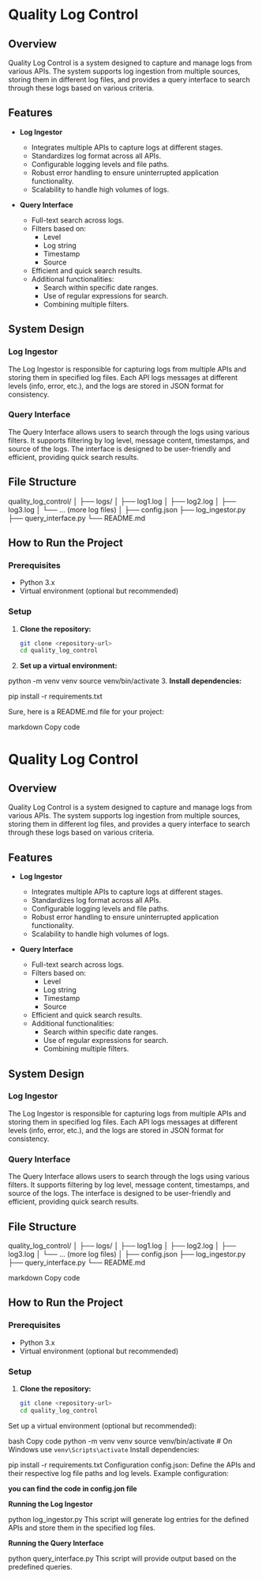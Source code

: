# Quality Log Control

## Overview

Quality Log Control is a system designed to capture and manage logs from various APIs. The system supports log ingestion from multiple sources, storing them in different log files, and provides a query interface to search through these logs based on various criteria.

## Features

- **Log Ingestor**
  - Integrates multiple APIs to capture logs at different stages.
  - Standardizes log format across all APIs.
  - Configurable logging levels and file paths.
  - Robust error handling to ensure uninterrupted application functionality.
  - Scalability to handle high volumes of logs.

- **Query Interface**
  - Full-text search across logs.
  - Filters based on:
    - Level
    - Log string
    - Timestamp
    - Source
  - Efficient and quick search results.
  - Additional functionalities:
    - Search within specific date ranges.
    - Use of regular expressions for search.
    - Combining multiple filters.

## System Design

### Log Ingestor

The Log Ingestor is responsible for capturing logs from multiple APIs and storing them in specified log files. Each API logs messages at different levels (info, error, etc.), and the logs are stored in JSON format for consistency.

### Query Interface

The Query Interface allows users to search through the logs using various filters. It supports filtering by log level, message content, timestamps, and source of the logs. The interface is designed to be user-friendly and efficient, providing quick search results.

## File Structure

quality_log_control/
│
├── logs/
│ ├── log1.log
│ ├── log2.log
│ ├── log3.log
│ └── ... (more log files)
│
├── config.json
├── log_ingestor.py
├── query_interface.py
└── README.md


## How to Run the Project

### Prerequisites

- Python 3.x
- Virtual environment (optional but recommended)

### Setup

1. **Clone the repository:**
   ```bash
   git clone <repository-url>
   cd quality_log_control
2. **Set up a virtual environment:**

python -m venv venv
source venv/bin/activate 
3. **Install dependencies:**


pip install -r requirements.txt



Sure, here is a README.md file for your project:

markdown
Copy code
# Quality Log Control

## Overview

Quality Log Control is a system designed to capture and manage logs from various APIs. The system supports log ingestion from multiple sources, storing them in different log files, and provides a query interface to search through these logs based on various criteria.

## Features

- **Log Ingestor**
  - Integrates multiple APIs to capture logs at different stages.
  - Standardizes log format across all APIs.
  - Configurable logging levels and file paths.
  - Robust error handling to ensure uninterrupted application functionality.
  - Scalability to handle high volumes of logs.

- **Query Interface**
  - Full-text search across logs.
  - Filters based on:
    - Level
    - Log string
    - Timestamp
    - Source
  - Efficient and quick search results.
  - Additional functionalities:
    - Search within specific date ranges.
    - Use of regular expressions for search.
    - Combining multiple filters.

## System Design

### Log Ingestor

The Log Ingestor is responsible for capturing logs from multiple APIs and storing them in specified log files. Each API logs messages at different levels (info, error, etc.), and the logs are stored in JSON format for consistency.

### Query Interface

The Query Interface allows users to search through the logs using various filters. It supports filtering by log level, message content, timestamps, and source of the logs. The interface is designed to be user-friendly and efficient, providing quick search results.

## File Structure

quality_log_control/
│
├── logs/
│ ├── log1.log
│ ├── log2.log
│ ├── log3.log
│ └── ... (more log files)
│
├── config.json
├── log_ingestor.py
├── query_interface.py
└── README.md

markdown
Copy code

## How to Run the Project

### Prerequisites

- Python 3.x
- Virtual environment (optional but recommended)

### Setup

1. **Clone the repository:**
   ```bash
   git clone <repository-url>
   cd quality_log_control
Set up a virtual environment (optional but recommended):

bash
Copy code
python -m venv venv
source venv/bin/activate  # On Windows use `venv\Scripts\activate`
Install dependencies:


pip install -r requirements.txt
Configuration
config.json:
Define the APIs and their respective log file paths and log levels. Example configuration:

**you can find the code in config.jon file**

**Running the Log Ingestor**

python log_ingestor.py
This script will generate log entries for the defined APIs and store them in the specified log files.

**Running the Query Interface**

python query_interface.py
This script will provide output based on the predefined queries. 
